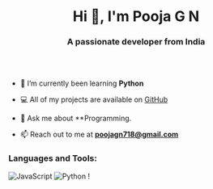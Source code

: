 <h1 align="center">Hi 👋, I'm Pooja G N</h1>
<h3 align="center">A passionate developer from India </h3>

<br>
<br>

- 🌱 I’m currently been learning **Python**

- 💻 All of my projects are available on [GitHub](https://github.com/Pooja7182)

- 💬 Ask me about **Programming.

- 📫 Reach out to me at **poojagn718@gmail.com**


<h3 align="left">Languages and Tools:</h3>

![JavaScript](https://img.shields.io/badge/javascript-%23323330.svg?style=flat&logo=javascript&logoColor=%23F7DF1E) ![Python](https://img.shields.io/badge/python-3670A0?style=flat&logo=python&logoColor=ffdd54) !

